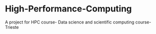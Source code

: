 # High-Performance-Computing
A project for HPC course- Data science and scientific computing course- Trieste
